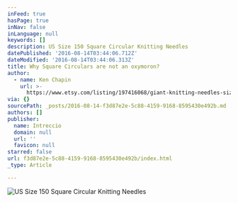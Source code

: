 ```yaml
---
inFeed: true
hasPage: true
inNav: false
inLanguage: null
keywords: []
description: US Size 150 Square Circular Knitting Needles
datePublished: '2016-08-14T03:44:06.712Z'
dateModified: '2016-08-14T03:44:06.313Z'
title: Why Square Circulars are not an oxymoron?
author:
  - name: Ken Chapin
    url: >-
      https://www.etsy.com/listing/197416068/giant-knitting-needles-size-175-square?ref=shop_home_active_3
via: {}
sourcePath: _posts/2016-08-14-f3d87e2e-5c88-4159-9168-8595430e492b.md
authors: []
publisher:
  name: Intreccio
  domain: null
  url: ''
  favicon: null
starred: false
url: f3d87e2e-5c88-4159-9168-8595430e492b/index.html
_type: Article

---
```

![US Size 150 Square Circular Knitting Needles](https://the-grid-user-content.s3-us-west-2.amazonaws.com/9cdbce91-24fd-4755-9d9b-4368a959baa8.jpg)